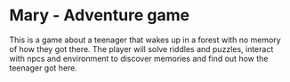 # Mary - Adventure game
This is a game about a teenager that wakes up in a forest with no memory of how they got there. The player will solve riddles and puzzles, interact with npcs and environment to discover memories and find out how the teenager got here.
